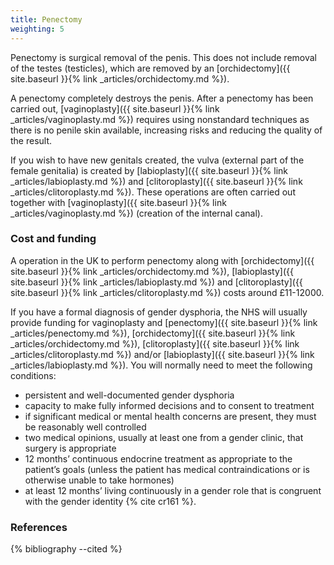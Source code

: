 ```yaml
---
title: Penectomy
weighting: 5
---
```


Penectomy is surgical removal of the penis. This does not include removal of the testes (testicles), which are removed by an [orchidectomy]({{ site.baseurl }}{% link _articles/orchidectomy.md %}).

A penectomy completely destroys the penis. After a penectomy has been carried out, [vaginoplasty]({{ site.baseurl }}{% link _articles/vaginoplasty.md %}) requires using nonstandard techniques as there is no penile skin available, increasing risks and reducing the quality of the result. 

If you wish to have new genitals created, the vulva (external part of the female genitalia) is created by [labioplasty]({{ site.baseurl }}{% link _articles/labioplasty.md %}) and [clitoroplasty]({{ site.baseurl }}{% link _articles/clitoroplasty.md %}). These operations are often carried out together with [vaginoplasty]({{ site.baseurl }}{% link _articles/vaginoplasty.md %}) (creation of the internal canal).

### Cost and funding

A operation in the UK to perform penectomy along with [orchidectomy]({{ site.baseurl }}{% link _articles/orchidectomy.md %}), [labioplasty]({{ site.baseurl }}{% link _articles/labioplasty.md %}) and [clitoroplasty]({{ site.baseurl }}{% link _articles/clitoroplasty.md %}) costs around £11-12000.

If you have a formal diagnosis of gender dysphoria, the NHS will usually provide funding for vaginoplasty and [penectomy]({{ site.baseurl }}{% link _articles/penectomy.md %}), [orchidectomy]({{ site.baseurl }}{% link _articles/orchidectomy.md %}), [clitoroplasty]({{ site.baseurl }}{% link _articles/clitoroplasty.md %}) and/or [labioplasty]({{ site.baseurl }}{% link _articles/labioplasty.md %}). You will normally need to meet the following conditions:

- persistent and well-documented gender dysphoria
- capacity to make fully informed decisions and to consent to treatment
- if significant medical or mental health concerns are present, they must be reasonably well controlled
- two medical opinions, usually at least one from a gender clinic, that surgery is appropriate 
- 12 months’ continuous endocrine treatment as appropriate to the
patient’s goals (unless the patient has medical contraindications
or is otherwise unable to take hormones)
- at least 12 months’ living continuously in a gender role that is
congruent with the gender identity {% cite cr161 %}.

### References

{% bibliography --cited %}  
